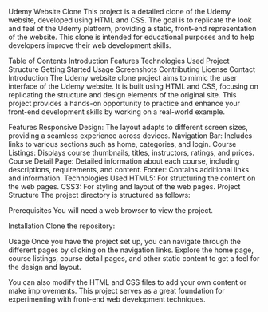 Udemy Website Clone
This project is a detailed clone of the Udemy website, developed using HTML and CSS. The goal is to replicate the look and feel of the Udemy platform, providing a static, front-end representation of the website. This clone is intended for educational purposes and to help developers improve their web development skills.

Table of Contents
Introduction
Features
Technologies Used
Project Structure
Getting Started
Usage
Screenshots
Contributing
License
Contact
Introduction
The Udemy website clone project aims to mimic the user interface of the Udemy website. It is built using HTML and CSS, focusing on replicating the structure and design elements of the original site. This project provides a hands-on opportunity to practice and enhance your front-end development skills by working on a real-world example.

Features
Responsive Design: The layout adapts to different screen sizes, providing a seamless experience across devices.
Navigation Bar: Includes links to various sections such as home, categories, and login.
Course Listings: Displays course thumbnails, titles, instructors, ratings, and prices.
Course Detail Page: Detailed information about each course, including descriptions, requirements, and content.
Footer: Contains additional links and information.
Technologies Used
HTML5: For structuring the content on the web pages.
CSS3: For styling and layout of the web pages.
Project Structure
The project directory is structured as follows:

Prerequisites
You will need a web browser to view the project.

Installation
Clone the repository:

Usage
Once you have the project set up, you can navigate through the different pages by clicking on the navigation links. Explore the home page, course listings, course detail pages, and other static content to get a feel for the design and layout.

You can also modify the HTML and CSS files to add your own content or make improvements. This project serves as a great foundation for experimenting with front-end web development techniques.
